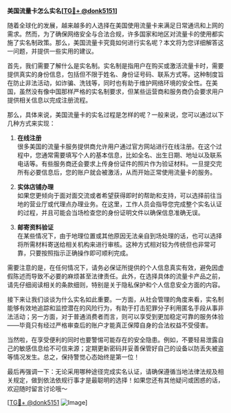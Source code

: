 **美国流量卡怎么实名[[TG💪+ @donk5151](https://t.me/s/donk5151)]**

随着全球化的发展，越来越多的人选择在美国使用流量卡来满足日常通讯和上网的需求。然而，为了确保网络安全与合法合规，许多国家和地区对流量卡的使用都实施了实名制政策。那么，美国流量卡究竟如何进行实名呢？本文将为您详细解答这一问题，并提供一些实用的建议。

首先，我们需要了解什么是实名制。实名制是指用户在购买或激活流量卡时，需要提供真实的身份信息，包括但不限于姓名、身份证号码、联系方式等。这种制度旨在防止非法活动，如诈骗、洗钱等，同时也有助于维护网络环境的安全性。在美国，虽然没有像中国那样严格的实名制要求，但某些运营商和服务商仍会要求用户提供相关信息以完成注册流程。

那么，具体来说，美国流量卡的实名过程是怎样的呢？一般来说，您可以通过以下几种方式来实现：

1. **在线注册**  
   很多美国的流量卡服务提供商允许用户通过官方网站进行在线注册。在这个过程中，您通常需要填写个人的基本信息，比如全名、出生日期、地址以及联系电话等。有些服务商还会要求上传身份证件的照片作为验证材料。一旦提交完所有必要信息后，您的账户就会被激活，从而开始正常使用流量卡的服务。

2. **实体店铺办理**  
   如果您更倾向于面对面交流或者希望获得即时的帮助和支持，可以选择前往当地的营业厅或代理点办理业务。在这里，工作人员会指导您完成整个实名认证的过程，并且可能会当场检查您的身份证明文件以确保信息准确无误。

3. **邮寄资料验证**  
   在某些情况下，由于地理位置或其他原因无法亲自到场处理的话，也可以选择将所需材料寄送给相关机构来进行审核。这种方式相对较为传统但也非常可靠，只要按照指示正确操作即可顺利完成。

需要注意的是，在任何情况下，请务必保证所提供的个人信息真实有效，避免因虚假陈述而导致不必要的麻烦甚至法律责任。此外，在选择具体的流量卡产品之前，请先仔细阅读相关的条款细则，特别是关于隐私保护和个人信息安全方面的内容。

接下来让我们谈谈为什么实名如此重要。一方面，从社会管理的角度来看，实名制能够有效地追踪和监控潜在的风险行为，有助于打击犯罪分子利用匿名手段从事非法活动；另一方面，对于普通消费者而言，则可以享受到更加稳定可靠的服务体验——毕竟只有经过严格审查后的账户才能真正保障自身的合法权益不受侵害。

当然啦，在享受便利的同时也要警惕可能存在的安全隐患。例如，不要轻易泄露自己的敏感信息给不可信来源；定期更新密码并妥善保管好自己的设备以防丢失被盗等情况发生。总之，保持警觉心态始终是第一位！

最后再强调一下：无论采用哪种途径完成实名认证，请确保遵循当地法律法规及相关规定，做到依法依规行事才是最聪明的选择！如果您还有其他疑问或困惑的话，欢迎随时留言讨论哦～

[[TG💪+ @donk5151](https://t.me/s/donk5151) ![Image](https://i.postimg.cc/rwNCRYN7/Snipaste-2025-04-30-17-27-05.png)]